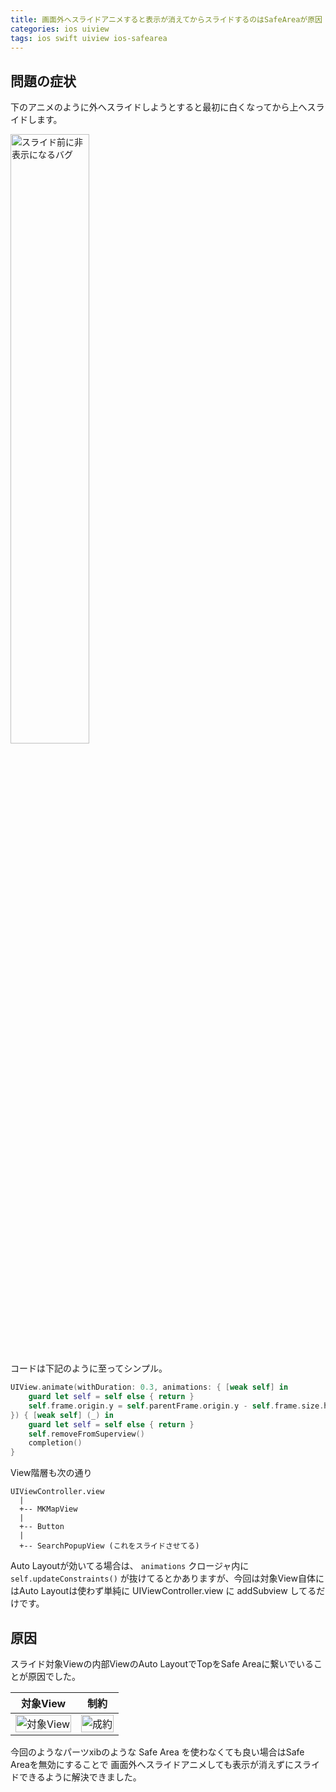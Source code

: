 ```yaml
---
title: 画面外へスライドアニメすると表示が消えてからスライドするのはSafeAreaが原因
categories: ios uiview
tags: ios swift uiview ios-safearea
---
```


## 問題の症状
下のアニメのように外へスライドしようとすると最初に白くなってから上へスライドします。

<a href="/assets/images/2019-01-05-disapper-cause-safe-area-when-fade-out-anim-1.gif"><img src="/assets/images/2019-01-05-disapper-cause-safe-area-when-fade-out-anim-1.gif" width="50%" alt="スライド前に非表示になるバグ"></a>

コードは下記のように至ってシンプル。

```swift
UIView.animate(withDuration: 0.3, animations: { [weak self] in
    guard let self = self else { return }
    self.frame.origin.y = self.parentFrame.origin.y - self.frame.size.height
}) { [weak self] (_) in
    guard let self = self else { return }
    self.removeFromSuperview()
    completion()
}
```

View階層も次の通り
```
UIViewController.view
  |
  +-- MKMapView
  |
  +-- Button
  |
  +-- SearchPopupView (これをスライドさせてる)
```

Auto Layoutが効いてる場合は、 `animations` クロージャ内に `self.updateConstraints()` が抜けてるとかありますが、今回は対象View自体にはAuto Layoutは使わず単純に UIViewController.view に addSubview してるだけです。

## 原因

スライド対象Viewの内部ViewのAuto LayoutでTopをSafe Areaに繋いでいることが原因でした。

|対象View|制約|
|---|---|
|<a href="/assets/images/2019-01-05-disapper-cause-safe-area-when-fade-out-anim-2.png"><img src="/assets/images/2019-01-05-disapper-cause-safe-area-when-fade-out-anim-2.png" width="100%" alt="対象View"></a>|<a href="/assets/images/2019-01-05-disapper-cause-safe-area-when-fade-out-anim-3.png"><img src="/assets/images/2019-01-05-disapper-cause-safe-area-when-fade-out-anim-3.png" width="100%" alt="成約"></a>|

今回のようなパーツxibのような Safe Area を使わなくても良い場合はSafe Areaを無効にすることで
画面外へスライドアニメしても表示が消えずにスライドできるように解決できました。
